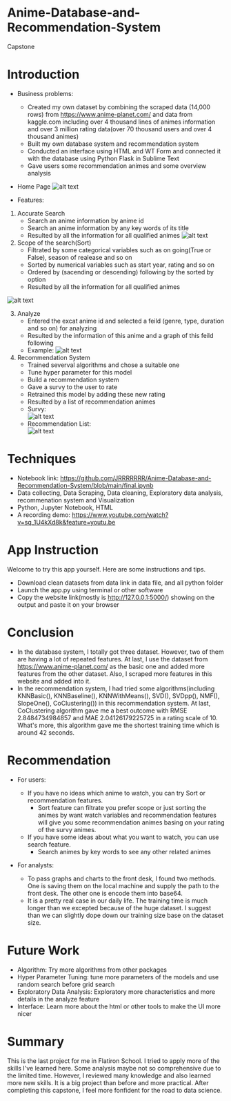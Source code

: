 # Anime-Database-and-Recommendation-System
Capstone
# Introduction 
* Business problems: 
   * Created my own dataset by combining the scraped data (14,000 rows) from https://www.anime-planet.com/ and data from kaggle.com including over 4 thousand lines of animes information and over 3 million rating data(over 70 thousand users and over 4 thousand animes)
   * Built my own database system and recommendation system
   * Conducted an interface using HTML and WT Form and connected it with the database using Python Flask in Sublime Text
   * Gave users some recommendation animes and some overview analysis
* Home Page
![alt text](https://github.com/JRRRRRRR/Anime-Database-and-Recommendation-System/blob/main/image/home.png)

* Features:
1. Accurate Search
    * Search an anime information by anime id  
    * Search an anime information by any key words of its title
    * Resulted by all the information for all qualified animes
![alt text](https://github.com/JRRRRRRR/Anime-Database-and-Recommendation-System/blob/main/image/search.png)
2. Scope of the search(Sort)
    * Filtrated by some categorical variables such as on going(True or False), season of realease and so on
    * Sorted by numerical variables such as start year, rating and so on
    * Ordered by (sacending or descending) following by the sorted by option
    * Resulted by all the information for all qualified animes

![alt text](https://github.com/JRRRRRRR/Anime-Database-and-Recommendation-System/blob/main/image/sort1.png)

3. Analyze
    * Entered the excat anime id and selected a feild (genre, type, duration and so on) for analyzing
    * Resulted by the information of this anime and a graph of this feild following
    * Example:
![alt text](https://github.com/JRRRRRRR/Anime-Database-and-Recommendation-System/blob/main/image/analyze1.png)
4. Recommendation System
    * Trained severval algorithms and chose a suitable one
    * Tune hyper parameter for this model
    * Build a recommendation system
    * Gave a survy to the user to rate
    * Retrained this model by adding these new rating
    * Resulted by a list of recommendation animes
    * Survy:<br />
    ![alt text](https://github.com/JRRRRRRR/Anime-Database-and-Recommendation-System/blob/main/image/recommendation1.png)
    * Recommendation List:<br />
    ![alt text](https://github.com/JRRRRRRR/Anime-Database-and-Recommendation-System/blob/main/image/recommendation2.png)


# Techniques
* Notebook link: https://github.com/JRRRRRRR/Anime-Database-and-Recommendation-System/blob/main/final.ipynb
* Data collecting, Data Scraping, Data cleaning, Exploratory data analysis, recommenation system and Visualization
* Python, Jupyter Notebook, HTML
* A recording demo: https://www.youtube.com/watch?v=sq_1U4kXd8k&feature=youtu.be

# App Instruction
Welcome to try this app yourself. Here are some instructions and tips.
* Download clean datasets from data link in data file, and all python folder
* Launch the app.py using terminal or other software
* Copy the website link(mostly is http://127.0.0.1:5000/) showing on the output and paste it on your browser

# Conclusion
* In the database system, I totally got three dataset. However, two of them are having a lot of repeated features. At last, I use the dataset from https://www.anime-planet.com/ as the basic one and added more features from the other dataset. Also, I scraped more features in this website and added into it.
* In the recommendation system, I had tried some algorithms(including KNNBasic(), KNNBaseline(), KNNWithMeans(), SVD(), SVDpp(), NMF(), SlopeOne(), CoClustering()) in this recommendation system. At last, CoClustering algorithm gave me a best outcome with RMSE 2.8484734984857 and MAE 2.04126179225725 in a rating scale of 10. What's more, this algorithm gave me the shortest training time which is around 42 seconds.

# Recommendation
* For users: 
  * If you have no ideas which anime to watch, you can try Sort or recommendation features.
    * Sort feature can filtrate you prefer scope or just sorting the animes by want watch variables and recommendation features will give you some recommendation animes basing on your rating of the survy animes.
  * If you have some ideas about what you want to watch, you can use search feature. 
    * Search animes by key words to see any other related animes

* For analysts: 
  * To pass graphs and charts to the front desk, I found two methods. One is saving them on the local machine and supply the path to the front desk. The other one is encode them into base64.
  * It is a pretty real case in our daily life. The training time is much longer than we excepted because of the huge dataset. I suggest than we can slightly dope down our training size base on the dataset size.

# Future Work
* Algorithm: Try more algorithms from other packages
* Hyper Parameter Tuning: tune more parameters of the models and use random search before grid search
* Exploratory Data Analysis: Exploratory more characteristics and more details in the analyze feature
* Interface: Learn more about the html or other tools to make the UI more nicer

 
# Summary
This is the last project for me in Flatiron School. I tried to apply more of the skills I've learned here. Some analysis maybe not so comprehensive due to the limited time. However, I reviewed many knowledge and also learned more new skills. It is a big project than before and more practical. After completing this capstone, I feel more fonfident for the road to data science.

